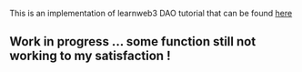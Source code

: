 This is an implementation of learnweb3 DAO tutorial that can be found <a href="http://https://learnweb3.io/">here</a>

## Work in progress ... some function still not working to my satisfaction !
 
